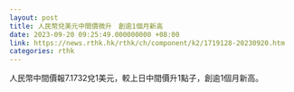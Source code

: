 ```yaml
---
layout: post
title: 人民幣兌美元中間價微升　創逾1個月新高
date: 2023-09-20 09:25:49.000000000 +08:00
link: https://news.rthk.hk/rthk/ch/component/k2/1719128-20230920.htm
categories: rthk
---
```


人民幣中間價報7.1732兌1美元，較上日中間價升1點子，創逾1個月新高。
